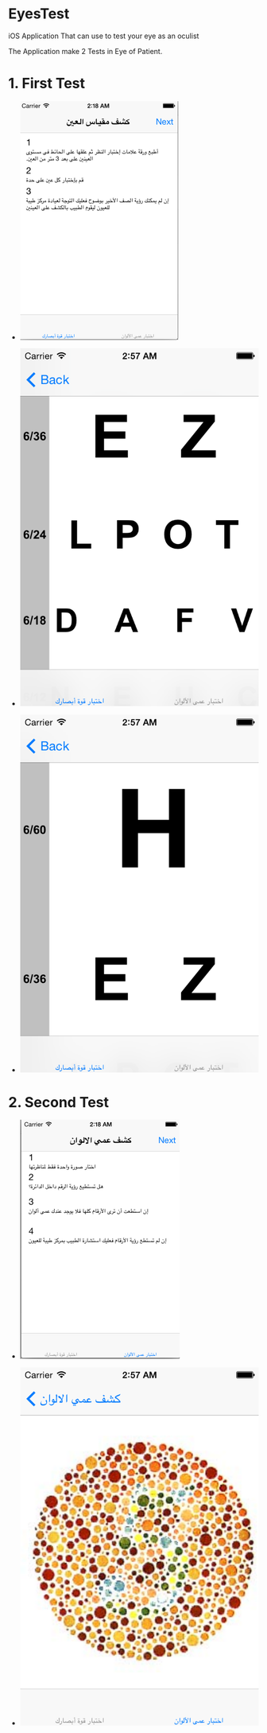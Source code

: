 EyesTest
========

iOS Application That can use to test your eye as an oculist


The Application make 2 Tests in Eye of Patient.

# 1. First Test

* ![First Test](https://raw.githubusercontent.com/dimohamdy/EyesTest/master/EyesTest/shot1.png)

* ![First Test](https://raw.githubusercontent.com/dimohamdy/EyesTest/master/EyesTest/shot4.png)

* ![First Test](https://raw.githubusercontent.com/dimohamdy/EyesTest/master/EyesTest/shot5.png)

# 2. Second Test

* ![Second Test](https://raw.githubusercontent.com/dimohamdy/EyesTest/master/EyesTest/shot2.png)

* ![First Test](https://raw.githubusercontent.com/dimohamdy/EyesTest/master/EyesTest/shot3.png)
